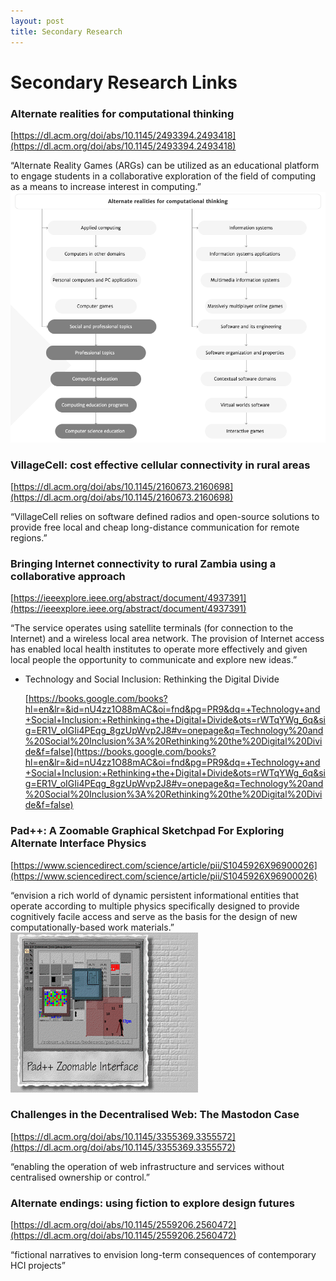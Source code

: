 ```yaml
---
layout: post
title: Secondary Research
---
```


# Secondary Research Links




### Alternate realities for computational thinking  

  [https://dl.acm.org/doi/abs/10.1145/2493394.2493418](https://dl.acm.org/doi/abs/10.1145/2493394.2493418)  
    
  “Alternate Reality Games (ARGs) can be utilized as an educational platform to engage students in a collaborative exploration of the field of computing as a means to increase interest in computing.”
![](/media/8938E2D0-072F-435B-AC6F-11CAEB261EC3.png)

### VillageCell: cost effective cellular connectivity in rural areas  

  [https://dl.acm.org/doi/abs/10.1145/2160673.2160698](https://dl.acm.org/doi/abs/10.1145/2160673.2160698)  
    
  “VillageCell relies on software defined radios and open-source solutions to provide free local and cheap long-distance communication for remote regions.”

### Bringing Internet connectivity to rural Zambia using a collaborative approach  

  [https://ieeexplore.ieee.org/abstract/document/4937391](https://ieeexplore.ieee.org/abstract/document/4937391)  
    
  “The service operates using satellite terminals (for connection to the Internet) and a wireless local area network. The provision of Internet access has enabled local health institutes to operate more effectively and given local people the opportunity to communicate and explore new ideas.”

- Technology and Social Inclusion: Rethinking the Digital Divide  

  [https://books.google.com/books?hl=en&lr=&id=nU4zz1O88mAC&oi=fnd&pg=PR9&dq=+Technology+and+Social+Inclusion:+Rethinking+the+Digital+Divide&ots=rWTqYWg_6q&sig=ER1V_oIGIi4PEqg_8gzUpWvp2J8#v=onepage&q=Technology%20and%20Social%20Inclusion%3A%20Rethinking%20the%20Digital%20Divide&f=false](https://books.google.com/books?hl=en&lr=&id=nU4zz1O88mAC&oi=fnd&pg=PR9&dq=+Technology+and+Social+Inclusion:+Rethinking+the+Digital+Divide&ots=rWTqYWg_6q&sig=ER1V_oIGIi4PEqg_8gzUpWvp2J8#v=onepage&q=Technology%20and%20Social%20Inclusion%3A%20Rethinking%20the%20Digital%20Divide&f=false)  

### Pad++: A Zoomable Graphical Sketchpad For Exploring Alternate Interface Physics  

  [https://www.sciencedirect.com/science/article/pii/S1045926X96900026](https://www.sciencedirect.com/science/article/pii/S1045926X96900026)  
    
  “envision a rich world of dynamic persistent informational entities that operate according to multiple physics specifically designed to provide cognitively facile access and serve as the basis for the design of new computationally-based work materials.”
![](/media/C52EF449-99A6-4CFC-8129-075B82EFDEF9.png)

### Challenges in the Decentralised Web: The Mastodon Case  

  [https://dl.acm.org/doi/abs/10.1145/3355369.3355572](https://dl.acm.org/doi/abs/10.1145/3355369.3355572)  
    
  “enabling the operation of web infrastructure and services without centralised ownership or control.”

### Alternate endings: using fiction to explore design futures  

  [https://dl.acm.org/doi/abs/10.1145/2559206.2560472](https://dl.acm.org/doi/abs/10.1145/2559206.2560472)  
    
  “fictional narratives to envision long-term consequences of contemporary HCI projects”

